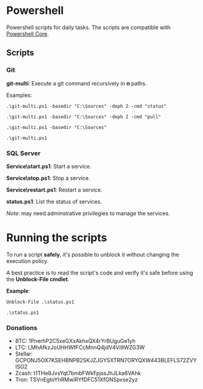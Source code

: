 # Powershell

Powershell scripts for daily tasks.
The scripts are compatible with [Powershell Core](https://github.com/PowerShell/PowerShell).

## Scripts

### Git

**git-multi**: Execute a git command recursively in **n** paths.

Examples:

`.\git-multi.ps1 -basedir "C:\Sources" -deph 2 -cmd "status"`

`.\git-multi.ps1 -basedir "C:\Sources" -deph 2 -cmd "pull"`

`.\git-multi.ps1 -basedir "C:\Sources"`

`.\git-multi.ps1`

### SQL Server

**Service\start.ps1**: Start a service.

**Service\stop.ps1**: Stop a service.

**Service\restart.ps1**: Restart a service.

**status.ps1**: List the status of services.

*Note*: may need adminstrative privilegies to manage the services.

# Running the scripts

To run a script **safely**, it's possible to unblock it without changing the execution policy.

A best practice is to read the script's code and verify it's safe before using the **Unblock-File cmdlet**.

**Example**:

`Unblock-File .\status.ps1`

`.\status.ps1`


### Donations

- BTC: 1PnerhP2C5xeGXxAkhxQX4rYrBUguGe1yh
- LTC: LMhAfkzJoUHHWfFCcMnnQ4jdV4Vi9WZG3W
- Stellar: GCPONJ5OX7KSEHBNPB2SKJZJGYSXTRN7ORYQXW443BLEFLS72ZVYISG2
- Zcash: t1THe8JvsYqt7bmbFWkFpjssJhJLka6VAhk
- Tron: TSVnEgtoYhRMwiRYfDFC51XfGNSpxse2yz
